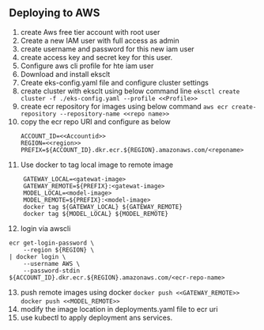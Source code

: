 ## Deploying to AWS ##
1. create Aws free tier account with root user
2. Create a new IAM user with full access as admin
3. create username and password for this new iam user
4. create access key and secret key for this user.
5. Configure aws cli profile for hte iam user
6. Download and install eksclt
7. Create eks-config.yaml file and configure cluster settings
8. create cluster with eksclt using below command line
`eksctl create cluster -f ./eks-config.yaml --profile <<Profile>>`
9. create ecr repository for images using below command
`aws ecr create-repository --repository-name <<repo name>>`
10. copy the ecr repo URI and configure as below
    ```
    ACCOUNT_ID=<<Accountid>>
    REGION=<<region>>
    PREFIX=${ACCOUNT_ID}.dkr.ecr.${REGION}.amazonaws.com/<reponame>

    ```
11. Use docker to tag local image to remote image
```
    GATEWAY_LOCAL=<gatewat-image>
    GATEWAY_REMOTE=${PREFIX}:<gatewat-image>
    MODEL_LOCAL=<model-image>
    MODEL_REMOTE=${PREFIX}:<model-image>
    docker tag ${GATEWAY_LOCAL} ${GATEWAY_REMOTE}
    docker tag ${MODEL_LOCAL} ${MODEL_REMOTE}

```
12. login via awscli 
```
ecr get-login-password \
    --region ${REGION} \
| docker login \
    --username AWS \
    --password-stdin ${ACCOUNT_ID}.dkr.ecr.${REGION}.amazonaws.com/<ecr-repo-name>
```
13. push remote images using docker
    `docker push <<GATEWAY_REMOTE>>`
    `docker push <<MODEL_REMOTE>>`
14. modify the image location in deployments.yaml file to ecr uri
15. use kubectl to apply deployment ans services.




